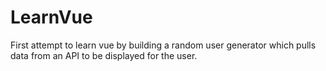 # LearnVue
First attempt to learn vue by building a random user generator which pulls data from an API to be displayed for the user.

